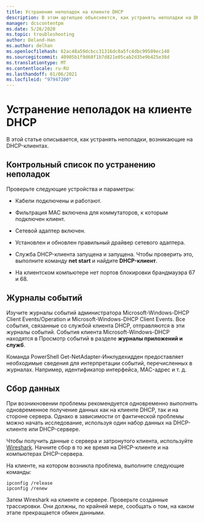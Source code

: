 ```yaml
---
title: Устранение неполадок на клиенте DHCP
description: В этом артилцее объясняется, как устранять неполадки на DHCP-клиенте и получать данные.
manager: dcscontentpm
ms.date: 5/26/2020
ms.topic: troubleshooting
author: Deland-Han
ms.author: delhan
ms.openlocfilehash: 62ac48a59dcbcc31316dc0a5fc4dbc99509ec140
ms.sourcegitcommit: 40905b1f9d68f1b7d821e05cab2d35e9b425e38d
ms.translationtype: MT
ms.contentlocale: ru-RU
ms.lasthandoff: 01/06/2021
ms.locfileid: "97947200"
---
```

# <a name="troubleshoot-problems-on-the-dhcp-client"></a>Устранение неполадок на клиенте DHCP

В этой статье описывается, как устранять неполадки, возникающие на DHCP-клиентах.

## <a name="troubleshooting-checklist"></a>Контрольный список по устранению неполадок

Проверьте следующие устройства и параметры:

  - Кабели подключены и работают.

  - Фильтрация MAC включена для коммутаторов, к которым подключен клиент.

  - Сетевой адаптер включен.

  - Установлен и обновлен правильный драйвер сетевого адаптера.

  - Служба DHCP-клиента запущена и запущена. Чтобы проверить это, выполните команду **net start** и найдите **DHCP-клиент**.

  - На клиентском компьютере нет портов блокировки брандмауэра 67 и 68.

## <a name="event-logs"></a>Журналы событий

Изучите журналы событий администратора Microsoft-Windows-DHCP Client Events/Operation и Microsoft-Windows-DHCP Client Events. Все события, связанные со службой клиента DHCP, отправляются в эти журналы событий.
События клиента Microsoft-Windows-DHCP находятся в Просмотр событий в разделе **журналы приложений и служб**.

Команда PowerShell Get-NetAdapter-Инклудехидден предоставляет необходимые сведения для интерпретации событий, перечисленных в журналах. Например, идентификатор интерфейса, MAC-адрес и т. д.

## <a name="data-collection"></a>Сбор данных

При возникновении проблемы рекомендуется одновременно выполнять одновременное получение данных как на клиенте DHCP, так и на стороне сервера. Однако в зависимости от фактической проблемы можно начать исследование, используя один набор данных на DHCP-клиенте или DHCP-сервере.

Чтобы получить данные с сервера и затронутого клиента, используйте [Wireshark](https://www.wireshark.org/download.html). Начните сбор в то же время на DHCP-клиенте и на компьютерах DHCP-сервера.

На клиенте, на котором возникла проблема, выполните следующие команды:

```console
ipconfig /release
ipconfig /renew
```

Затем Wireshark на клиенте и сервере. Проверьте созданные трассировки. Они должны, по крайней мере, сообщать о том, на каком этапе прекращается обмен данными.